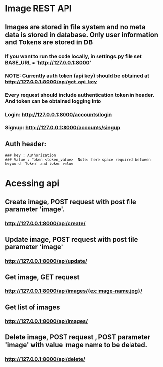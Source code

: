# Image REST API

## Images are stored in file system and no meta data is stored in database. Only user information and Tokens are stored in DB

### If you want to run the code locally, in settings.py file set BASE_URL = 'http://127.0.0.1:8000'

### NOTE: Currently  auth token (api key) should be obtained at http://127.0.0.1:8000/api/get-api-key
### Every request should include authentication token in header. And token can be obtained logging into 
  ### Login: http://127.0.0.1:8000/accounts/login
  ### Signup: http://127.0.0.1:8000/accounts/singup
  
  ## Auth header: 
    ### key : Authorization
    ### Value : Token <token_value>  Note: here space required between keyword 'Token' and token value
    
  
  


# Acessing api

## Create image, POST request with post file parameter 'image'.
  ### http://127.0.0.1:8000/api/create/
  
## Update image, POST request with post file parameter 'image'
  ### http://127.0.0.1:8000/api/update/
  
## Get image, GET request
 ### http://127.0.0.1:8000/api/images/{ex:image-name.jpg}/
 
 ## Get list of images
  ###  http://127.0.0.1:8000/api/images/
 
 ## Delete image, POST request , POST parameter 'image' with value image name to be delated. 
  ###  http://127.0.0.1:8000/api/delete/
